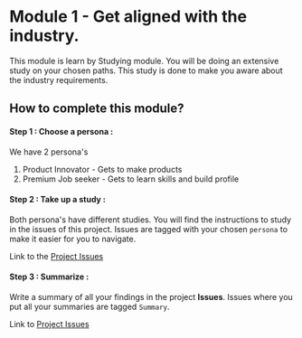 # Module 1 - Get aligned with the industry.

This module is learn by Studying module. You will be doing an extensive study on
your chosen paths. This study is done to make you aware about the industry 
requirements.

## How to complete this module?

#### Step 1 : Choose a persona :
We have 2 persona's 
1. Product Innovator - Gets to make products 
2. Premium Job seeker - Gets to learn skills and build profile

#### Step 2 : Take up a study :

Both persona's have different studies. You will find the instructions to study 
in the issues of this project. Issues are tagged with your chosen `persona` to
make it easier for you to navigate.

Link to the [Project Issues](https://gitlab.iotiot.in/newbies/iot-internship-feb-20/module1/issues)

#### Step 3 : Summarize :
Write a summary of all your findings in the project **Issues**. Issues where you put all your summaries are tagged `Summary`.

Link to [Project Issues](https://gitlab.iotiot.in/newbies/iot-internship-feb-20/module2/issues)

